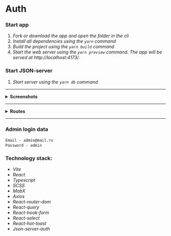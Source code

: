 # Auth

### **Start app**

1. _Fork or download the app and open the folder in the cli_
2. _Install all dependencies using the `yarn` command_
3. _Build the project using the `yarn build` command_
4. _Start the web server using the `yarn preview` command. The app will be served at http://localhost:4173/._

### **Start JSON-server**

1. _Start server using the `yarn db` command_

---

 <details><summary><b>Screenshots</b></summary>    
  
<h3>Main</h3><img src="screenshots/main.png" ><hr>
<h3>Posts</h3><img src="screenshots/posts.png" /><hr>
<h3>Post</h3><img src="screenshots/post-item.png"/><hr>
<h3>Users</h3><img src="screenshots/users.png"/><hr>
<h3>User</h3><img src="screenshots/user-item.png"/><hr>
<h3>Search</h3><img src="screenshots/search.png"/><hr>
<h3>Login</h3><img src="screenshots/log.png"/><hr>
<h3>Registration</h3><img src="screenshots/reg.png"/><hr>
<h3>Profile</h3><img src="screenshots/profile.png"/><hr>
<h3>Settings</h3><img src="screenshots/profile-settings.png"/><hr>
<h3>Dashboard Posts</h3><img src="screenshots/dashboard-posts.png"/><hr>
<h3>Add Post</h3><img src="screenshots/add-post.png"/><hr>
<h3>Edit Post</h3><img src="screenshots/edit-post.png"/><hr>
<h3>Delete Post</h3><img src="screenshots/delete-post.png"/><hr>
<h3>Dashboard Users</h3><img src="screenshots/dashboard-users.png"/><hr>
<h3>Add User</h3><img src="screenshots/add-user.png"/><hr>
<h3>Update User Role</h3><img src="screenshots/update-user-role.png"/><hr>
<h3>Delete User</h3><img src="screenshots/delete-user.png"/><hr>
<h3>Light Theme</h3><img src="screenshots/light-theme.png"/><hr>
<h3>Adaptive</h3><img src="screenshots/adaptive.png"/>
</details>

---

<details><summary><b>Routes</b></summary>

-  **Public routes**

   -  _/posts_
   -  _/posts/:id_
   -  _/users_
   -  _/user/:id_
   -  _/search_
   -  _/login_
   -  _/registration_

-  **Private routes**
   -  _/profile_
   -  _/profile/settings_
-  **Admin routes**
   -  _/dashboard/posts_
   -  _/dashboard/users_
   </details>

---

### **Admin login data**

```
Email - admin@mail.ru
Password - admin
```

### **Technology stack:**

-  _Vite_
-  _React_
-  _Typescript_
-  _SCSS_
-  _MobX_
-  _Axios_
-  _React-router-dom_
-  _React-query_
-  _React-hook-form_
-  _React-select_
-  _React-hot-toast_
-  _Json-server-auth_
